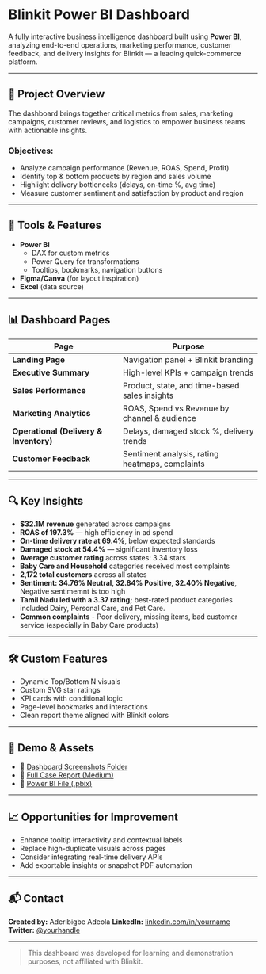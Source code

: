 # Blinkit Power BI Dashboard

A fully interactive business intelligence dashboard built using **Power BI**, analyzing end-to-end operations, marketing performance, customer feedback, and delivery insights for Blinkit — a leading quick-commerce platform.

---

## 📌 Project Overview

The dashboard brings together critical metrics from sales, marketing campaigns, customer reviews, and logistics to empower business teams with actionable insights.

### Objectives:
- Analyze campaign performance (Revenue, ROAS, Spend, Profit)
- Identify top & bottom products by region and sales volume
- Highlight delivery bottlenecks (delays, on-time %, avg time)
- Measure customer sentiment and satisfaction by product and region

---

## 🧰 Tools & Features
- **Power BI**
  - DAX for custom metrics
  - Power Query for transformations
  - Tooltips, bookmarks, navigation buttons
- **Figma/Canva** (for layout inspiration)
- **Excel** (data source)
  
---

## 📊 Dashboard Pages

| Page | Purpose |
|------|---------|
| **Landing Page** | Navigation panel + Blinkit branding |
| **Executive Summary** | High-level KPIs + campaign trends |
| **Sales Performance** | Product, state, and time-based sales insights |
| **Marketing Analytics** | ROAS, Spend vs Revenue by channel & audience |
| **Operational (Delivery & Inventory)** | Delays, damaged stock %, delivery trends |
| **Customer Feedback** | Sentiment analysis, rating heatmaps, complaints |

---

## 🔍 Key Insights

- **$32.1M revenue** generated across campaigns
- **ROAS of 197.3%** — high efficiency in ad spend
- **On-time delivery rate at 69.4%**, below expected standards
- **Damaged stock at 54.4%** — significant inventory loss
- **Average customer rating** across states: 3.34 stars
- **Baby Care and Household** categories received most complaints
- **2,172 total customers** across all states
- **Sentiment: 34.76% Neutral, 32.84% Positive, 32.40% Negative**, Negative sentimemnt is too high
- **Tamil Nadu led with a 3.37 rating;** best-rated product categories included Dairy, Personal Care, and Pet Care.
- **Common complaints** - Poor delivery, missing items, bad customer service (especially in Baby Care products)


---

## 🛠️ Custom Features

- Dynamic Top/Bottom N visuals
- Custom SVG star ratings
- KPI cards with conditional logic
- Page-level bookmarks and interactions
- Clean report theme aligned with Blinkit colors

---

## 🔗 Demo & Assets

- 📸 [Dashboard Screenshots Folder](./screenshots)
- 📄 [Full Case Report (Medium)](https://your-medium-link.com)
- 📁 [Power BI File (.pbix)](./blinki_powerbi.pbix)

---

## 📈 Opportunities for Improvement

- Enhance tooltip interactivity and contextual labels
- Replace high-duplicate visuals across pages
- Consider integrating real-time delivery APIs
- Add exportable insights or snapshot PDF automation

---

## 📬 Contact

**Created by:** Aderibigbe Adeola 
**LinkedIn:** [linkedin.com/in/yourname](https://linkedin.com/in/aderibigbe-adeola)  
**Twitter:** [@yourhandle](https://twitter.com/its_Just_Ade)

---

> This dashboard was developed for learning and demonstration purposes, not affiliated with Blinkit.

